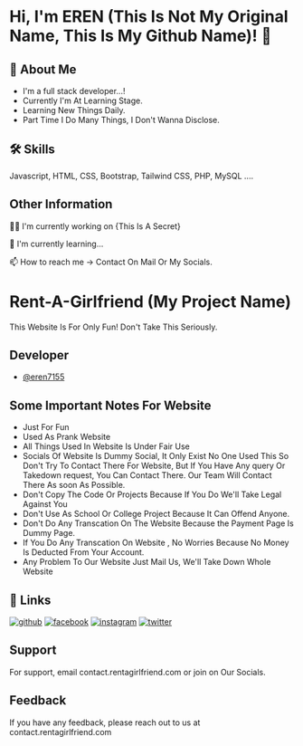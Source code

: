 
# Hi, I'm EREN (This Is Not My Original Name, This Is My Github Name)! 👋


## 🚀 About Me
- I'm a full stack developer...! 
- Currently I'm At Learning Stage. 
- Learning New Things Daily.
- Part Time I Do Many Things, I Don't Wanna Disclose.


## 🛠 Skills
Javascript, HTML, CSS, Bootstrap, Tailwind CSS, PHP, MySQL ....


## Other Information
👩‍💻 I'm currently working on {This Is A Secret}

🧠 I'm currently learning...

📫 How to reach me -> Contact On Mail Or My Socials.


# Rent-A-Girlfriend (My Project Name)

This Website Is For Only Fun!
Don't Take This Seriously.


## Developer

- [@eren7155](https://www.github.com/eren7155)


## Some Important Notes For Website

- Just For Fun
- Used As Prank Website
- All Things Used In Website Is Under Fair Use
- Socials Of Website Is Dummy Social, It Only Exist No One Used This So Don't Try To Contact There For Website, But If You Have Any query Or Takedown request, You Can Contact There. Our Team Will Contact There As soon As Possible.
- Don't Copy The Code Or Projects Because If You Do We'll Take Legal Against You
- Don't Use As School Or College Project Because It Can Offend Anyone.
- Don't Do Any Transcation On The Website Because the Payment Page Is Dummy Page.
- If You Do Any Transcation On Website , No Worries Because No Money Is Deducted From Your Account.
- Any Problem To Our Website Just Mail Us, We'll Take Down Whole Website


## 🔗 Links
[![github](https://img.shields.io/badge/GitHub-100000?style=for-the-badge&logo=github&logoColor=white)](https://github.com/eren7155)
[![facebook](https://img.shields.io/badge/Facebook-1877F2?style=for-the-badge&logo=facebook&logoColor=white)](https://www.facebook.com/rentagf.fb)
[![instagram](https://img.shields.io/badge/Instagram-E4405F?style=for-the-badge&logo=instagram&logoColor=white)](https://instagram.com/rentagf.insta)
[![twitter](https://img.shields.io/badge/twitter-1DA1F2?style=for-the-badge&logo=twitter&logoColor=white)](https://twitter.com/rentagf_X)

## Support

For support, email contact.rentagirlfriend.com or join on Our Socials.


## Feedback

If you have any feedback, please reach out to us at contact.rentagirlfriend.com